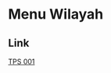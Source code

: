 # Menu Wilayah

## Link

[TPS 001](https://github.com/gigit-pemilu/pemilu-2024-96-papua-barat-daya/tree/main/pilpres/hitung-suara/sub/96-papua-barat-daya/sub/02-sorong-selatan/sub/24-fokour/sub/2003-bemus/sub/001-tps)

